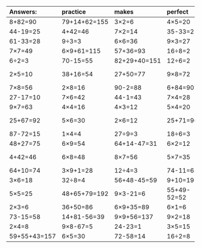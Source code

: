 | Answers: | practice | makes | perfect | ! |
| :--- | :--- | :--- | :--- | :--- |
| 8+82=90 | 79+14+62=155 | 3×2=6 | 4×5=20 | 72-49=23 | 
| 44-19=25 | 4+42=46 | 7×2=14 | 35-33=2 | 23+41+5=69 | 
| 61-33=28 | 9÷3=3 | 6×6=36 | 9×3=27 | 8×5-22=18 | 
| 7×7=49 | 6×9+61=115 | 57+36=93 | 16÷8=2 | 63-53=10 | 
| 6÷2=3 | 70-15=55 | 82+29+40=151 | 12÷6=2 | 5×8-12=28 | 
| 2×5=10 | 38+16=54 | 27+50=77 | 9×8=72 | 19+45-45=19 | 
| 7×8=56 | 2×8=16 | 90-2=88 | 6+84=90 | 56-15=41 | 
| 27-17=10 | 7×6=42 | 44-1=43 | 7×4=28 | 15+53=68 | 
| 9×7=63 | 4×4=16 | 4×3=12 | 5×4=20 | 80-1=79 | 
| 25+67=92 | 5×6=30 | 2×6=12 | 25+71=96 | 93+14-86=21 | 
| 87-72=15 | 1×4=4 | 27÷9=3 | 18÷6=3 | 60-50=10 | 
| 48+27=75 | 6×9=54 | 64+14-47=31 | 6×2=12 | 4×7=28 | 
| 4+42=46 | 6×8=48 | 8×7=56 | 5×7=35 | 15+86-62=39 | 
| 64+10=74 | 3×9+1=28 | 12÷4=3 | 74-11=63 | 40÷5=8 | 
| 3×6=18 | 32÷8=4 | 56+48-45=59 | 9+10=19 | 95-38=57 | 
| 5×5=25 | 48+65+79=192 | 9×3-21=6 | 55+49-52=52 | 1×6=6 | 
| 2×3=6 | 36+50=86 | 6×9+35=89 | 6×1=6 | 5×2-1=9 | 
| 73-15=58 | 14+81-56=39 | 9×9+56=137 | 9×2=18 | 61-51=10 | 
| 2×4=8 | 9×8-67=5 | 24-23=1 | 3×5=15 | 3×9=27 | 
| 59+55+43=157 | 6×5=30 | 72-58=14 | 16÷2=8 | 60+36-96=0 | 
